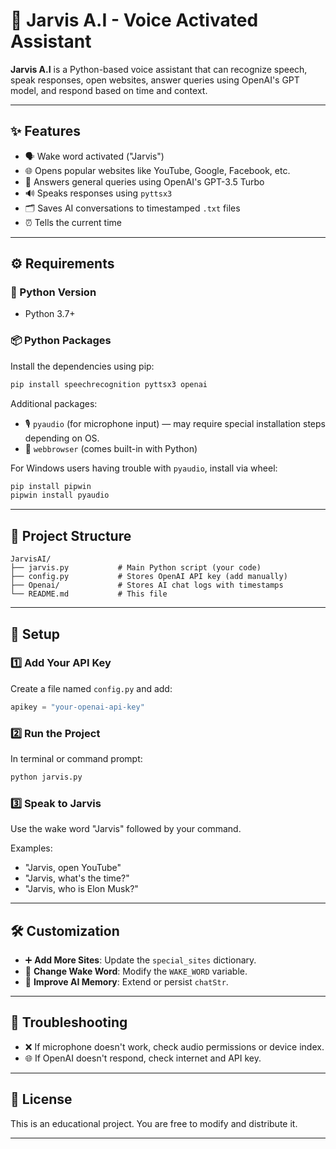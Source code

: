 # 🤖 Jarvis A.I - Voice Activated Assistant

**Jarvis A.I** is a Python-based voice assistant that can recognize speech, speak responses, open websites, answer queries using OpenAI's GPT model, and respond based on time and context.

---

## ✨ Features

* 🗣️ Wake word activated ("Jarvis")
* 🌐 Opens popular websites like YouTube, Google, Facebook, etc.
* 🧠 Answers general queries using OpenAI's GPT-3.5 Turbo
* 🔊 Speaks responses using `pyttsx3`
* 🗂️ Saves AI conversations to timestamped `.txt` files
* ⏰ Tells the current time

---

## ⚙️ Requirements

### 🐍 Python Version

* Python 3.7+

### 📦 Python Packages

Install the dependencies using pip:

```bash
pip install speechrecognition pyttsx3 openai
```

Additional packages:

* 🎙️ `pyaudio` (for microphone input) — may require special installation steps depending on OS.
* 🔗 `webbrowser` (comes built-in with Python)

For Windows users having trouble with `pyaudio`, install via wheel:

```bash
pip install pipwin
pipwin install pyaudio
```

---

## 📁 Project Structure

```
JarvisAI/
├── jarvis.py           # Main Python script (your code)
├── config.py           # Stores OpenAI API key (add manually)
├── Openai/             # Stores AI chat logs with timestamps
└── README.md           # This file
```

---

## 🚀 Setup

### 1️⃣ Add Your API Key

Create a file named `config.py` and add:

```python
apikey = "your-openai-api-key"
```

### 2️⃣ Run the Project

In terminal or command prompt:

```bash
python jarvis.py
```

### 3️⃣ Speak to Jarvis

Use the wake word "Jarvis" followed by your command.

Examples:

* "Jarvis, open YouTube"
* "Jarvis, what's the time?"
* "Jarvis, who is Elon Musk?"

---

## 🛠️ Customization

* ➕ **Add More Sites**: Update the `special_sites` dictionary.
* 📝 **Change Wake Word**: Modify the `WAKE_WORD` variable.
* 🧠 **Improve AI Memory**: Extend or persist `chatStr`.

---

## 🧰 Troubleshooting

* ❌ If microphone doesn't work, check audio permissions or device index.
* 🌐 If OpenAI doesn't respond, check internet and API key.

---

## 📄 License

This is an educational project. You are free to modify and distribute it.

---


